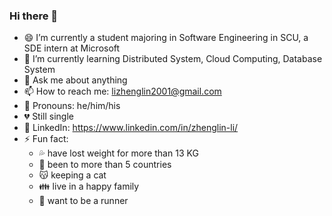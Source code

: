 ### Hi there 👋

- 😄 I’m currently a student majoring in Software Engineering in SCU, a SDE intern at Microsoft
- 🌱 I’m currently learning Distributed System, Cloud Computing, Database System
- 💬 Ask me about anything
- 📫 How to reach me: lizhenglin2001@gmail.com
- 👊 Pronouns: he/him/his
- 💔 Still single
- 👤 LinkedIn: https://www.linkedin.com/in/zhenglin-li/
- ⚡ Fun fact: 
  - 💦 have lost weight for more than 13 KG
  - 👀 been to more than 5 countries
  - 😽 keeping a cat
  - 👪 live in a happy family
  - 🏃 want to be a runner
